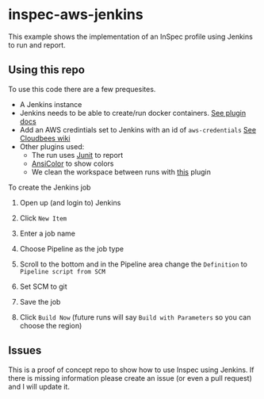 # inspec-aws-jenkins

This example shows the implementation of an InSpec profile using Jenkins to run and report.

## Using this repo

To use this code there are a few prequesites.

* A Jenkins instance
* Jenkins needs to be able to create/run docker containers. [See plugin docs](https://plugins.jenkins.io/docker-plugin)
* Add an AWS credintials set to Jenkins with an id of `aws-credentials` [See Cloudbees wiki](https://support.cloudbees.com/hc/en-us/articles/360027893492-How-To-Authenticate-to-AWS-with-the-Pipeline-AWS-Plugin)
* Other plugins used:
  * The run uses [Junit](https://plugins.jenkins.io/junit) to report
  * [AnsiColor](https://plugins.jenkins.io/ansicolor) to show colors
  * We clean the workspace between runs with [this](https://plugins.jenkins.io/ws-cleanup) plugin

To create the Jenkins job

1. Open up (and login to) Jenkins
1. Click `New Item`
1. Enter a job name
1. Choose Pipeline as the job type
1. Scroll to the bottom and in the Pipeline area change the `Definition` to `Pipeline script from SCM`
1. Set SCM to git

1. Save the job
1. Click `Build Now` (future runs will say `Build with Parameters` so you can choose the region)

## Issues

This is a proof of concept repo to show how to use Inspec using Jenkins.
If there is missing information please create an issue (or even a pull request) and I will update it.
